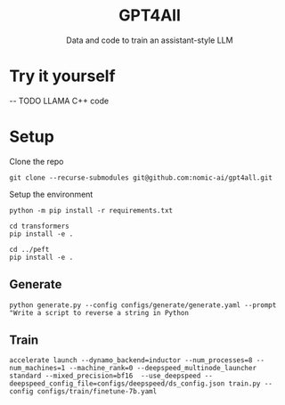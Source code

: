 <h1 align="center">GPT4All</h1>
<p align="center">Data and code to train an assistant-style LLM</p>

# Try it yourself

-- TODO LLAMA C++ code


# Setup

Clone the repo

`git clone --recurse-submodules git@github.com:nomic-ai/gpt4all.git`

Setup the environment

```
python -m pip install -r requirements.txt

cd transformers
pip install -e . 

cd ../peft
pip install -e .
```


## Generate

`python generate.py --config configs/generate/generate.yaml --prompt "Write a script to reverse a string in Python`


## Train

`accelerate launch --dynamo_backend=inductor --num_processes=8 --num_machines=1 --machine_rank=0 --deepspeed_multinode_launcher standard --mixed_precision=bf16  --use_deepspeed --deepspeed_config_file=configs/deepspeed/ds_config.json train.py --config configs/train/finetune-7b.yaml`

